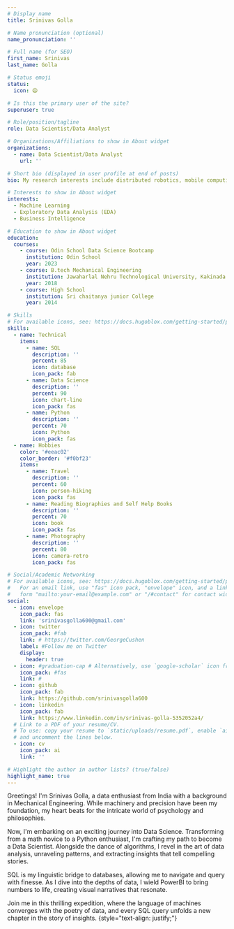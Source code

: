 ```yaml
---
# Display name
title: Srinivas Golla

# Name pronunciation (optional)
name_pronunciation: ''

# Full name (for SEO)
first_name: Srinivas
last_name: Golla

# Status emoji
status:
  icon: 😄

# Is this the primary user of the site?
superuser: true

# Role/position/tagline
role: Data Scientist/Data Analyst

# Organizations/Affiliations to show in About widget
organizations:
  - name: Data Scientist/Data Analyst
    url: ''

# Short bio (displayed in user profile at end of posts)
bio: My research interests include distributed robotics, mobile computing and programmable matter.

# Interests to show in About widget
interests:
  - Machine Learning
  - Exploratory Data Analysis (EDA)
  - Business Intelligence

# Education to show in About widget
education:
  courses:
    - course: Odin School Data Science Bootcamp
      institution: Odin School
      year: 2023
    - course: B.tech Mechanical Engineering
      institution: Jawaharlal Nehru Technological University, Kakinada
      year: 2018
    - course: High School
      institution: Sri chaitanya junior College
      year: 2014

# Skills
# For available icons, see: https://docs.hugoblox.com/getting-started/page-builder/#icons
skills:
  - name: Technical
    items:
      - name: SQL
        description: ''
        percent: 85
        icon: database
        icon_pack: fab
      - name: Data Science
        description: ''
        percent: 90
        icon: chart-line
        icon_pack: fas
      - name: Python
        description: ''
        percent: 70
        icon: Python
        icon_pack: fas
  - name: Hobbies
    color: '#eeac02'
    color_border: '#f0bf23'
    items:
      - name: Travel
        description: ''
        percent: 60
        icon: person-hiking
        icon_pack: fas
      - name: Reading Biographies and Self Help Books
        description: ''
        percent: 70
        icon: book
        icon_pack: fas
      - name: Photography
        description: ''
        percent: 80
        icon: camera-retro
        icon_pack: fas

# Social/Academic Networking
# For available icons, see: https://docs.hugoblox.com/getting-started/page-builder/#icons
#   For an email link, use "fas" icon pack, "envelope" icon, and a link in the
#   form "mailto:your-email@example.com" or "/#contact" for contact widget.
social:
  - icon: envelope
    icon_pack: fas
    link: 'srinivasgolla600@gmail.com'
  - icon: twitter
    icon_pack: #fab
    link: # https://twitter.com/GeorgeCushen
    label: #Follow me on Twitter
    display:
      header: true
  - icon: #graduation-cap # Alternatively, use `google-scholar` icon from `ai` icon pack
    icon_pack: #fas
    link: #
  - icon: github
    icon_pack: fab
    link: https://github.com/srinivasgolla600
  - icon: linkedin
    icon_pack: fab
    link: https://www.linkedin.com/in/srinivas-golla-5352052a4/
  # Link to a PDF of your resume/CV.
  # To use: copy your resume to `static/uploads/resume.pdf`, enable `ai` icons in `params.yaml`,
  # and uncomment the lines below.
  - icon: cv
    icon_pack: ai
    link: ''

# Highlight the author in author lists? (true/false)
highlight_name: true
---
```


Greetings! I'm Srinivas Golla, a data enthusiast from India with a background in Mechanical Engineering. While machinery and precision have been my foundation, my heart beats for the intricate world of psychology and philosophies.

Now, I'm embarking on an exciting journey into Data Science. Transforming from a math novice to a Python enthusiast, I'm crafting my path to become a Data Scientist. Alongside the dance of algorithms, I revel in the art of data analysis, unraveling patterns, and extracting insights that tell compelling stories.

SQL is my linguistic bridge to databases, allowing me to navigate and query with finesse. As I dive into the depths of data, I wield PowerBI to bring numbers to life, creating visual narratives that resonate.

Join me in this thrilling expedition, where the language of machines converges with the poetry of data, and every SQL query unfolds a new chapter in the story of insights.
{style="text-align: justify;"}
